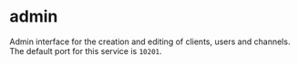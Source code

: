 # admin

Admin interface for the creation and editing of clients, users and channels. The default port for this service is ```10201```.
